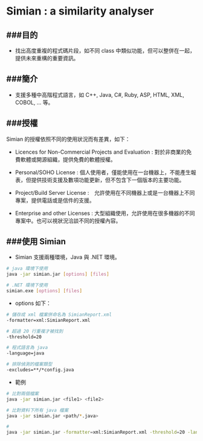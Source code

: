 # Simian : a similarity analyser

<script type="text/javascript" src="../js/general.js"></script>

###目的
---

* 找出高度重複的程式碼片段，如不同 class 中類似功能，但可以整併在一起，提供未來重構的重要資訊。

###簡介
---

* 支援多種中高階程式語言，如 C++, Java, C#, Ruby, ASP, HTML, XML, COBOL, ... 等。

###授權
---

Simian 的授權依照不同的使用狀況而有差異，如下：

* Licences for Non-Commercial Projects and Evaluation : 對於非商業的免費軟體或開源組織，提供免費的軟體授權。

* Personal/SOHO License : 個人使用者，僅能使用在一台機器上，不能產生報表，但提供技術支援及數項功能更新，但不包含下一個版本的主要功能。

* Project/Build Server License :　允許使用在不同機器上或是一台機器上不同專案，提供電話或是信件的支援。

* Enterprise and other Licenses : 大型組織使用，允許使用在很多機器的不同專案中。也可以視狀況洽談不同的授權內容。

###使用 Simian
---

* Simian 支援兩種環境，Java 與 .NET 環境。

```Bash
# java 環境下使用
java -jar simian.jar [options] [files]

# .NET 環境下使用
simian.exe [options] [files]
```

* options 如下：

```Bash
# 儲存成 xml 檔案併命名為 SimianReport.xml  
-formatter=xml:SimianReport.xml 

# 超過 20 行重複才被找到
-threshold=20 

# 程式語言為 java
-language=java

# 排除偵測的檔案類型
-excludes=**/*config.java
```

* 範例

```Bash
# 比對兩個檔案
java -jar simian.jar <file1> <file2>

# 比對資料下所有 java 檔案
java -jar simian.jar <path/*.java>

# 
java -jar simian.jar -formatter=xml:SimianReport.xml -threshold=20 -language=java -excludes=**/perldoc "D:\code\openshift\welcome\interface\dynamic\*.java"
```





